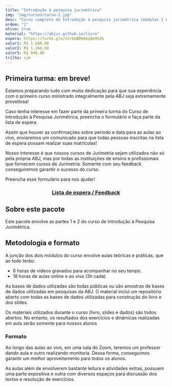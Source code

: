 ```yaml
---
title: "Introdução à pesquisa jurimétrica"
img: "img/cursos/curso-1.jpg"
desc: "Curso completo de Introdução à pesquisa jurimétrica (módulos 1 e 2)"
ordem: "1"
ativo: true
material: "https://abjur.github.io/livro"
espera: https://forms.gle/n3rbmBDN6kq8k9XZ6
valor1: R$ 1.680,00
valor2: R$ 1.260,00
valor3: R$ 840,00
trilha: sim
---
```


## Primeira turma: em breve!

Estamos preparando tudo com muita dedicação para que sua experiência com o primeiro curso ministrado integralmente pela ABJ seja extremamente proveitosa!

Caso tenha interesse em fazer parte da primeira turma do Curso de Introdução à Pesquisa Jurimétrica, preencha o formulário e faça parte da lista de espera.

Assim que houver as confirmações sobre período e data para as aulas ao vivo, enviaremos um comunicado para que todas pessoas inscritas na lista de espera possam realizar suas matrículas!

Nosso interesse é que nossos cursos de Jurimetria sejam utilizados não só pela própria ABJ, mas por todas as instituições de ensino e profissionais que fornecem cursos de Jurimetria. Somente com seu feedback conseguiremos garantir o sucesso do curso.

Preencha esse formulário para nos ajudar!

<div align="center">
<h3><a href="https://forms.gle/n3rbmBDN6kq8k9XZ6" target="_blank">Lista de espera / Feedback</a></h3>
</div>

## Sobre este pacote

Este pacote envolve as partes 1 e 2 do curso de Introdução à Pesquisa Jurimétrica.


## Metodologia e formato

A junção dos dois módulos do curso envolve aulas teóricas e práticas, que ao todo terão:

- 6 horas de vídeos gravados para acompanhar no seu tempo.
- 18 horas de aulas online e ao vivo (3h cada)

As bases de dados utilizadas são todas públicas ou são amostras de bases de dados utilizadas em pesquisas da ABJ. O material inclui um repositório aberto com todas as bases de dados utilizadas para construção do livro e dos slides.

Os materiais utilizados durante o curso (livro, slides e dados) são todos abertos. No entanto, os resultados dos exercícios e dinâmicas realizadas em aula serão somente para nossos alunos

### Formato

Ao longo das aulas ao vivo, em uma sala do Zoom, teremos um professor dando aula e outro realizando monitoria. Dessa forma, conseguimos garantir um melhor aproveitamento para todos os alunos.

As aulas além de envolverem bastante leitura e atividades extras, possuem uma parte expositiva e outra com diversos espaços para discussão dos textos e resolução de exercícios.
